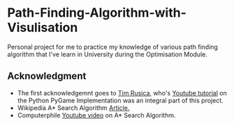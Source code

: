 # Path-Finding-Algorithm-with-Visulisation
Personal project for me to practice my knowledge of various path finding algorithm that I've learn in University during the Optimisation Module.




## Acknowledgment
- The first acknowledgemnt goes to [Tim Rusica](https://www.linkedin.com/in/tim-ruscica/?originalSubdomain=ca), who's [Youtube tutorial](https://www.youtube.com/watch?v=JtiK0DOeI4A&list=PL28vvpnD7LBsqocFbqyZBV8IeR8mAg2HF) on the Python PyGame Implementation was an integral part of this project.
- Wikipedia A* Search Algorithm [Article.](https://en.wikipedia.org/wiki/A*_search_algorithm)
- Computerphile [Youtube video](https://www.youtube.com/watch?v=ySN5Wnu88nE&t=42s) on A* Search Algorithm. 
